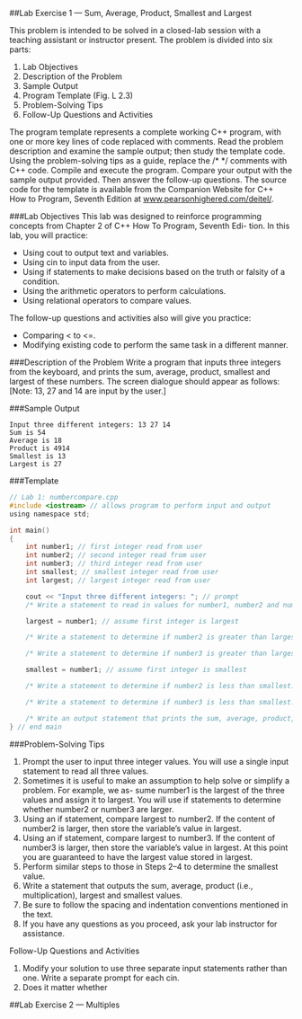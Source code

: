 ##Lab Exercise 1 — Sum, Average, Product, Smallest and Largest

This problem is intended to be solved in a closed-lab session with a teaching assistant or instructor present. The
problem is divided into six parts:

1. Lab Objectives
2. Description of the Problem
3. Sample Output
4. Program Template (Fig. L 2.3)
5. Problem-Solving Tips
6. Follow-Up Questions and Activities

The program template represents a complete working C++ program, with one or more key lines of code replaced
with comments. Read the problem description and examine the sample output; then study the template code.
Using the problem-solving tips as a guide, replace the /* */ comments with C++ code. Compile and execute the
program. Compare your output with the sample output provided. Then answer the follow-up questions. The
source code for the template is available from the Companion Website for C++ How to Program, Seventh Edition
at www.pearsonhighered.com/deitel/.

###Lab Objectives
This lab was designed to reinforce programming concepts from Chapter 2 of C++ How To Program, Seventh Edi-
tion. In this lab, you will practice:

* Using cout to output text and variables.
* Using cin to input data from the user.
* Using if statements to make decisions based on the truth or falsity of a condition.
* Using the arithmetic operators to perform calculations.
* Using relational operators to compare values.

The follow-up questions and activities also will give you practice:
* Comparing < to <=.
* Modifying existing code to perform the same task in a different manner.

###Description of the Problem
Write a program that inputs three integers from the keyboard, and prints the sum, average, product, smallest
and largest of these numbers. The screen dialogue should appear as follows: [Note: 13, 27 and 14 are input by
the user.]

###Sample Output
```
Input three different integers: 13 27 14
Sum is 54
Average is 18
Product is 4914
Smallest is 13
Largest is 27
```

###Template
```C
// Lab 1: numbercompare.cpp
#include <iostream> // allows program to perform input and output
using namespace std;

int main()
{
	int number1; // first integer read from user
	int number2; // second integer read from user
	int number3; // third integer read from user
	int smallest; // smallest integer read from user
	int largest; // largest integer read from user

	cout << "Input three different integers: "; // prompt
	/* Write a statement to read in values for number1, number2 and number3 using a single input statement */

	largest = number1; // assume first integer is largest

	/* Write a statement to determine if number2 is greater than largest. If so assign number2 to largest */

	/* Write a statement to determine if number3 is greater than largest. If so assign number3 to largest */

	smallest = number1; // assume first integer is smallest

	/* Write a statement to determine if number2 is less than smallest. If so assign number2 to smallest */

	/* Write a statement to determine if number3 is less than smallest. If so assign number3 to smallest */

	/* Write an output statement that prints the sum, average, product, largest and smallest */
} // end main
```

###Problem-Solving Tips
1. Prompt the user to input three integer values. You will use a single input statement to read all three
values.
2. Sometimes it is useful to make an assumption to help solve or simplify a problem. For example, we as-
sume number1 is the largest of the three values and assign it to largest. You will use if statements to
determine whether number2 or number3 are larger.
3. Using an if statement, compare largest to number2. If the content of number2 is larger, then store the
variable’s value in largest.
4. Using an if statement, compare largest to number3. If the content of number3 is larger, then store the
variable’s value in largest. At this point you are guaranteed to have the largest value stored in largest.
5. Perform similar steps to those in Steps 2–4 to determine the smallest value.
6. Write a statement that outputs the sum, average, product (i.e., multiplication), largest and smallest values.
7. Be sure to follow the spacing and indentation conventions mentioned in the text.
8. If you have any questions as you proceed, ask your lab instructor for assistance.

Follow-Up Questions and Activities
1. Modify your solution to use three separate input statements rather than one. Write a separate prompt for
each cin.
2. Does it matter whether 

##Lab Exercise 2 — Multiples


